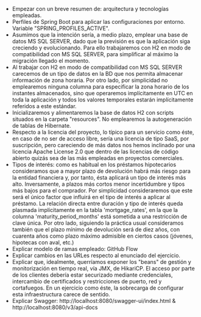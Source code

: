 
- Empezar con un breve resumen de: arquitectura y tecnologías empleadas.
- Perfiles de Spring Boot para aplicar las configuraciones por entorno. Variable "SPRING_PROFILES_ACTIVE".
- Asumimos que la intención sería, a medio plazo, emplear una base de datos MS SQL SERVER, dado que la previsión es que la aplicación siga creciendo y evolucionando. Para ello trabajaremos con H2 en modo de compatibilidad con MS SQL SERVER, para simplificar al máximo la migración llegado el momento.
- Al trabajar con H2 en modo de compatibilidad con MS SQL SERVER carecemos de un tipo de datos en la BD que nos permita almacenar información de zona horaria. Por otro lado, por simplicidad no emplearemos ninguna columna para especificar la zona horario de los instantes almacenados, sino que operaremos implícitamente en UTC en toda la aplicación y todos los valores temporales estarán implícitamente referidos a este estándar.
- Inicializaremos y alimentaremos la base de datos H2 con scripts situados en la carpeta "resources". No emplearemos la autogeneración de tablas de Hibernate.
- Respecto a la licencia del proyecto, lo típico para un servicio como éste, en caso de no ser de acceso libre, sería una licencia de tipo SaaS, por suscripción, pero careciendo de más datos nos hemos inclinado por una licencia Apache License 2.0 que dentro de las licencias de código abierto quizás sea de las más empleadas en proyectos comerciales.
- Tipos de interés: como es habitual en los préstamos hipotecarios consideramos que a mayor plazo de devolución habrá más riesgo para la entidad financiera y, por tanto, ésta aplicará un tipo de interés más alto. Inversamente, a plazos más cortos menor incertidumbre y tipos más bajos para el comprador.
Por simplicidad consideraremos que este será el único factor que influirá en el tipo de interés a aplicar al préstamo. La relación directa entre duración y tipo de interés queda plasmada implícitamente en la tabla 'mortgage_rates', en la que la columna 'maturity_period_months' está sometida a una restricción de clave única.
Por otro lado, siguiendo la práctica usual consideramos también que el plazo mínimo de devolución será de diez años, con cuarenta años como plazo máximo admisible en ciertos casos (jóvenes, hipotecas con aval, etc.)
- Explicar modelo de ramas empleado: GitHub Flow
- Explicar cambios en las URLes respecto al enunciado del ejercicio.
- Explicar que, idealmente, querríamos exponer los "beans" de gestión y monitorización en tiempo real, vía JMX, de HikariCP. El acceso por parte de los clientes debería estar securizado mediante credenciales, intercambio de certificados y restricciones de puerto, red y cortafuegos. En un ejercicio como éste, la sobrecarga de configurar esta infraestructura carece de sentido.
- Explicar Swagger: http://localhost:8080/swagger-ui/index.html & http://localhost:8080/v3/api-docs
